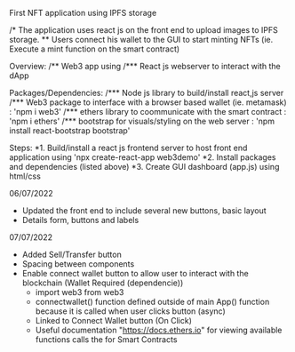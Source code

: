 First NFT application using IPFS storage

/* The application uses react js on the front end to upload images to IPFS storage.
** Users connect his wallet to the GUI to start minting NFTs (ie. Execute a mint function on the smart contract)


Overview:
/** Web3 app using
/*** React js webserver to interact with the dApp


Packages/Dependencies:
/*** Node js library to build/install react,js server
/*** Web3 package to interface with a browser based wallet (ie. metamask) : 'npm i web3'
/*** ethers library to coommunicate with the smart contract : 'npm i ethers'
/*** bootstrap for visuals/styling on the web server : 'npm install react-bootstrap bootstrap'


Steps:
*1. Build/install a react js frontend server to host front end application using 'npx create-react-app web3demo'
*2. Install packages and dependencies (listed above)
*3. Create GUI dashboard (app.js) using html/css



06/07/2022
* Updated the front end to include several new buttons, basic layout
* Details form, buttons and labels


07/07/2022
* Added Sell/Transfer button
* Spacing between components
* Enable connect wallet button to allow user to interact with the blockchain (Wallet Required (dependencie))
    - import web3 from web3
    - connectwallet() function defined outside of main App() function because it is called when user clicks button (async)
    - Linked to Connect Wallet button (On Click)
    - Useful documentation "https://docs.ethers.io" for viewing available functions calls the for Smart Contracts